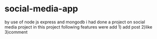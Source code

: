 # social-media-app
by use of node js express and mongodb i had done a project on social media project in this project following features were add 1) add post 2)like 3)comment
